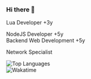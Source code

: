 ### Hi there 👋

Lua Developer +3y      

NodeJS Developer +5y⠀
⠀⠀                                
Backend Web Development +5y

Network Specialist

<img alt="Top Languages" src="https://github-readme-stats.vercel.app/api/top-langs/?username=LastPlayerTR&layout=compact&hide_border=true&langs_count=999&theme=dark">
	<br/>
	<img alt="Wakatime" src="https://github-readme-stats.vercel.app/api/wakatime?username=LP&layout=compact&custom_title=My%20Week&hide_border=true&theme=dark"/>
<!--
**LastPlayerTR/lastplayertr** is a ✨ _special_ ✨ repository because its `README.md` (this file) appears on your GitHub profile.

Here are some ideas to get you started:

- 🔭 I’m currently working on ...
- 🌱 I’m currently learning ...
- 👯 I’m looking to collaborate on ...
- 🤔 I’m looking for help with ...
- 💬 Ask me about ...
- 📫 How to reach me: ...
- 😄 Pronouns: ...
- ⚡ Fun fact: ...
-->


